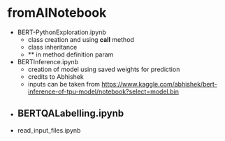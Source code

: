 # fromAINotebook

- BERT-PythonExploration.ipynb
  - class creation and using __call__ method
  - class inheritance
  - ** in method definition param
- BERTInference.ipynb
  - creation of model using saved weights for prediction
  - credits to Abhishek
  - inputs can be taken from https://www.kaggle.com/abhishek/bert-inference-of-tpu-model/notebook?select=model.bin
- BERTQALabelling.ipynb
  -
- read_input_files.ipynb
